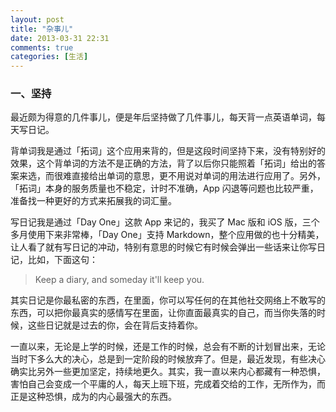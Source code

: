 ```yaml
---
layout: post
title: "杂事儿"
date: 2013-03-31 22:31
comments: true
categories: [生活]
---
```


### 一、坚持

最近颇为得意的几件事儿，便是年后坚持做了几件事儿，每天背一点英语单词，每天写日记。

背单词我是通过「拓词」这个应用来背的，但是这段时间坚持下来，没有特别好的效果，这个背单词的方法不是正确的方法，背了以后你只能照着「拓词」给出的答案来选，而很难直接给出单词的意思，更不用说对单词的用法进行应用了。另外，「拓词」本身的服务质量也不稳定，计时不准确，App 闪退等问题也比较严重，准备找一种更好的方式来拓展我的词汇量。

写日记我是通过「Day One」这款 App 来记的，我买了 Mac 版和 iOS 版，三个多月使用下来非常棒，「Day One」支持 Markdown，整个应用做的也十分精美，让人看了就有写日记的冲动，特别有意思的时候它有时候会弹出一些话来让你写日记，比如，下面这句：

> Keep a diary, and someday it'll keep you.

其实日记是你最私密的东西，在里面，你可以写任何的在其他社交网络上不敢写的东西，可以把你最真实的感情写在里面，让你直面最真实的自己，而当你失落的时候，这些日记就是过去的你，会在背后支持着你。

一直以来，无论是上学的时候，还是工作的时候，总会有不断的计划冒出来，无论当时下多么大的决心，总是到一定阶段的时候放弃了。但是，最近发现，有些决心确实比另外一些更加坚定，持续地更久。其实，我一直以来内心都藏有一种恐惧，害怕自己会变成一个平庸的人，每天上班下班，完成着交给的工作，无所作为，而正是这种恐惧，成为的内心最强大的东西。